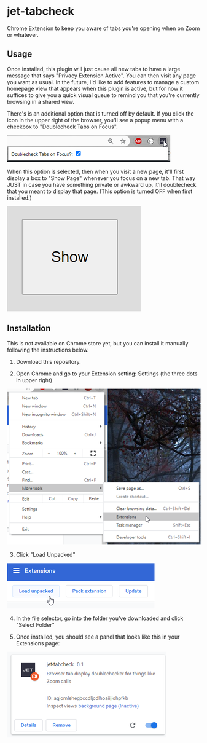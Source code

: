 # jet-tabcheck

Chrome Extension to keep you aware of tabs you're opening when on Zoom or whatever. 

## Usage

Once installed, this plugin will just cause all new tabs to have a large message that says "Privacy Extension Active". You can then visit any page you want as usual. In the future, I'd like to add features to manage a custom homepage view that appears when this plugin is active, but for now it suffices to give you a quick visual queue to remind you that you're currently browsing in a shared view.

There's is an additional option that is turned off by default. If you click the icon in the upper right of the browser, you'll see a popup menu with a checkbox to "Doublecheck Tabs on Focus".

![Doublecheck Tabs on Focus](doublecheck-tabs-on-focus.png)

When this option is selected, then when you visit a new page, it'll first display a box to "Show Page" whenever you focus on a new tab. That way JUST in case you have something private or awkward up, it'll doublecheck that you meant to display that page. (This option is turned OFF when first installed.)

![Show Page Button](button-show.png)


## Installation

This is not available on Chrome store yet, but you can install it manually following the instructions below.

1. Download this repository.

2. Open Chrome and go to your Extension setting:
   Settings (the three dots in upper right)

![Settings > More Tools > Extensions](settings-extensions.png)
      

3. Click "Load Unpacked"

![Click "Load Unpacked"](load-unpacked.png)

4. In the file selector, go into the folder you've downloaded and click "Select Folder"

5. Once installed, you should see a panel that looks like this in your Extensions page:

![Panel](installed-panel.png)
